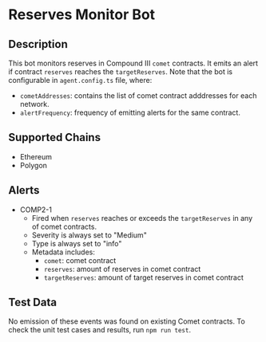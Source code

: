 # Reserves Monitor Bot

## Description

This bot monitors reserves in Compound III `comet` contracts. It emits an alert if contract `reserves` reaches the `targetReserves`.
Note that the bot is configurable in `agent.config.ts` file, where:

- `cometAddresses`: contains the list of comet contract adddresses for each network.
- `alertFrequency`: frequency of emitting alerts for the same contract.

## Supported Chains

- Ethereum
- Polygon

## Alerts

- COMP2-1
  - Fired when `reserves` reaches or exceeds the `targetReserves` in any of comet contracts.
  - Severity is always set to "Medium"
  - Type is always set to "info"
  - Metadata includes:
    - `comet`: comet contract
    - `reserves`: amount of reserves in comet contract
    - `targetReserves`: amount of target reserves in comet contract

## Test Data

No emission of these events was found on existing Comet contracts. To check
the unit test cases and results, run `npm run test`.
